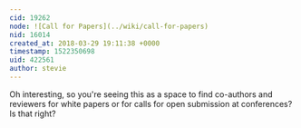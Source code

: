 ```yaml
---
cid: 19262
node: ![Call for Papers](../wiki/call-for-papers)
nid: 16014
created_at: 2018-03-29 19:11:38 +0000
timestamp: 1522350698
uid: 422561
author: stevie
---
```


Oh interesting, so you're seeing this as a space to find co-authors and reviewers for white papers or for calls for open submission at conferences? Is that right? 